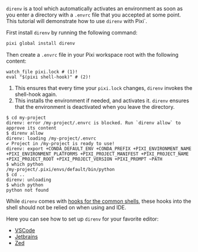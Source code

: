
`direnv` is a tool which automatically activates an environment as soon as you enter a directory with a `.envrc` file that you accepted at some point.
This tutorial will demonstrate how to use `direnv` with Pixi`.

First install `direnv` by running the following command:

```bash
pixi global install direnv
```

Then create a `.envrc` file in your Pixi workspace root with the following content:

```shell title=".envrc"
watch_file pixi.lock # (1)!
eval "$(pixi shell-hook)" # (2)!
```

1. This ensures that every time your `pixi.lock` changes, `direnv` invokes the shell-hook again.
2. This installs the environment if needed, and activates it. `direnv` ensures that the environment is deactivated when you leave the directory.

```shell
$ cd my-project
direnv: error /my-project/.envrc is blocked. Run `direnv allow` to approve its content
$ direnv allow
direnv: loading /my-project/.envrc
✔ Project in /my-project is ready to use!
direnv: export +CONDA_DEFAULT_ENV +CONDA_PREFIX +PIXI_ENVIRONMENT_NAME +PIXI_ENVIRONMENT_PLATFORMS +PIXI_PROJECT_MANIFEST +PIXI_PROJECT_NAME +PIXI_PROJECT_ROOT +PIXI_PROJECT_VERSION +PIXI_PROMPT ~PATH
$ which python
/my-project/.pixi/envs/default/bin/python
$ cd ..
direnv: unloading
$ which python
python not found
```

While `direnv` comes with [hooks for the common shells](https://direnv.net/docs/hook.html),
these hooks into the shell should not be relied on when using and IDE.

Here you can see how to set up `direnv` for your favorite editor:

- [VSCode](../editor/vscode.md#direnv-extension)
- [Jetbrains](../editor/jetbrains.md#direnv)
- [Zed](../editor/zed.md)

